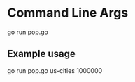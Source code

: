 ﻿# Command Line Args
go run pop.go <directory> <minimum population>
## Example usage
go run pop.go us-cities 1000000
